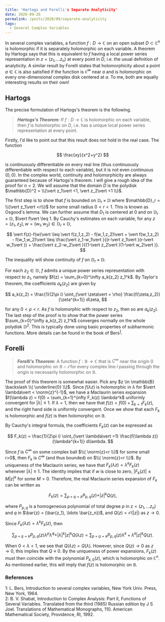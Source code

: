 ```yaml
---
title: 'Hartogs and Forelli's Separate Analyticity'
date: 2020-09-26
permalink: /posts/2020/09/separate-analyticity
tags:
  - Several Complex Variables
---
```


In several complex variables, a function $f: D \to \mathbb{C}$ on an open subset $D \subset \mathbb{C}^n$ is holomorphic if it is separately holomorphic on each variable. A theorem by Hartogs says that this is equivalent to $f$ having a local power series representation in $z = (z_1,\ldots z_n)$ at every point in $D$, i.e. the usual definition of analyticity. A similar result by Forelli states that holomorphicity about a point $a \in \mathbb{C}$ is also satisfied if the function is $c^\infty$ near $a$ and is holomorphic on every one-dimensional complex disk centered at $a$. To me, both are equally interesting results on their own!

## Hartogs

The precise formulation of Hartogs's theorem is the following.

> **_Hartogs's Theorem:_** If $f: D \to \mathbb{C}$ is holomorphic on each variable, then $f$ is holomorphic on $D$, i.e. has a unique local power series representation at every point.

Firstly, I'd like to point out that this result does not hold in the real case. The function

$$
\frac{xy}{x^2+y^2}
$$

is continuously differentiable on every real line (thus continuously differentiable with respect to each variable), but it is not even continuous $(0,0)$. In the complex world, continuity and holomorphicity are always guaranteed because of Hartogs's theorem. I will give a rough idea of the proof for $n=2$. We will assume that the domain $D$ is the polydisk $\mathbb{D}^2 = \\{\vert z_1\vert <1, \vert z_2\vert <1 \\}$.

The first step is to show that $f$ is bounded on $\mathbb{D}_r \times \mathbb{D}$ where $\mathbb{D}_r = \\{\vert z_1\vert <r\\}$ for some small radius $0<r<1$. This is known as Osgood's lemma. We can further assume that $D_1$ is centered at $0$ and on $\mathbb{D}_r \times \mathbb{D}$, $\vert f\vert  \leq 1. By Cauchy's estimates on each variable, for any $z=(z_1,z_2),w=(w_1,w_2) \in \mathbb{D}_r \times \mathbb{D}$,

$$
\vert f(z)-f(w)\vert  \leq \vert f(z_1,z_2) - f(w_1,z_2)\vert  + \vert f(w_1,z_2) - f(w_1,w_2)\vert  \leq \frac{\vert z_1-w_1\vert }{(r-\vert z_1\vert )(r-\vert w_1\vert )} + \frac{\vert z_2-w_2\vert }{(1-\vert z_2\vert )(1-\vert w_2\vert )}.
$$

The inequality will show continuity of $f$ on $\mathbb{D}_r \times \mathbb{D}$.

For each $z_2 \in \mathbb{D}$, $f$ admits a unique power series representation with respect to $z_1$, namely $f(z) = \sum_{k=0}^\infty a_k(z_2) z_1^k$. By Taylor's theorem, the coefficients $a_k(z_2)$ are given by

$$
a_k(z_2) = \frac{1}{2\pi i} \oint_{\vert \zeta\vert  = \rho} \frac{f(\zeta,z_2)}{\zeta^{k+1}} d\zeta,
$$

for any $0 < \rho < r$. As $f$ is holomorphic with respect to $z_2$, then so are $a_k(z_2)$. The last step of the proof is to show that the power series $\sum_{k=0}^\infty a_k(z_2) z_1^k$ converges normally on the whole polydisk $\mathbb{D}^2$. This is typically done using basic properties of subharmonic functions. More details can be found in the book of Bers<sup>[1](#fn1)</sup>.

## Forelli

> **_Forelli's Theorem:_** A function $f: \mathbb{B} \to \mathbb{C}$ that is $C^\infty$ near the origin $0$ and holomorphic on $\mathbb{B} \cap \mathcal{l}$ for every complex line $l$ passing through the origin is necessarily holomorphic on $\mathbb{B}$.

The proof of this theorem is somewhat easier. Pick any $z \in \mathbb{B} \backslash \\{ \underline{0} \\}$. Since $f(\lambda z)$ is holomorphic in $\lambda$ for $\vert \lambda\vert  < \norm{z}^{-1}$, we have a Maclaurin series expansion $f(\lambda z) = f(0) + \sum_{k=1}^\infty F_k(z) \lambda^k$ uniformly convergent for $\vert \lambda\vert \leq 1$. If $\lambda = 1$, then we have that $f(z) = f(0) + \sum_{k=1} F_k(z)$, and the right hand side is uniformly convergent. Once we show that each $F_k$ is holomorphic and $f(z)$ is then holomorphic on $\mathbb{B}$.

By Cauchy's integral formula, the coefficients $F_k(z)$ can be expressed as

$$
F_k(z) = \frac{1}{2\pi i} \oint_{\vert \lambda\vert =1} \frac{f(\lambda z)}{\lambda^{k+1}} d\lambda.
$$

Since $f$ is $C^\infty$ on some complex ball $\\{ \norm{z}<r \\}$ for some small r>0$, then $F_k$ is $C^\infty$ (and thus bounded) on $\\{ \norm{z}<r \\}$. By uniqueness of the Maclaurin series, we have that $F_k(\lambda z) = \lambda^k F_k(z)$ whenever $\vert \lambda\vert \leq 1$. The identity implies that if $w$ is close to zero, $\vert F_k(z)\vert  \leq M\vert z\vert ^k$ for some $M>0$. Therefore, the real Maclaurin series expansion of $F_k$ can be written as

$$
F_k(z) = \sum_{p+q=k} P_{p,q}(z) + \vert z\vert ^k Q(z),
$$

where $P_{p,q}$ is a homogeneous polynomial of total degree $p$ in $z=(z_1,\ldots z_n)$ and $q$ in $\bar{z} = (\bar{z_1}, \ldots \bar{z_n})$, and $Q(z) = \mathcal{O}(\vert z\vert )$ as $z \to 0$.

Since $F_k(\lambda z) = \lambda^k F_k(z)$, then

$$
\sum_{p+q = k} P_{p,q}(z) \lambda^p \bar{\lambda}^q + \vert \lambda\vert ^k \vert z\vert ^k Q(\lambda z) = \sum_{p+q=k} P_{p,q}(z) \lambda^k + \lambda^k \vert z\vert ^k Q(z).
$$

When $0< \lambda<1$, we see that $Q(\lambda z) = Q(\lambda)$. However, since $Q(z)\to 0$ as $z \to 0$, this implies that $Q \equiv 0$. By the uniqueness of power expansions, $F_k(z)$ must then coincide with the polynomial $P_{k,0}(z)$, which is holomorphic on $\mathbb{C}^n$. As mentioned earlier, this will imply that $f(z)$ is holomorphic on $\mathbb{B}$.

### References

<a name="fn1">1</a>: L. Bers, Introduction to several complex variables, New York Univ. Press, New York, 1964.  
<a name="fn2">2</a>: B. V. Shabat, Introduction to Complex Analysis: Part II, Functions of Several Variables. Translated from the third (1985) Russian edition by J S Joel. Translations of Mathematical Monographs, 110. American Mathematical Society, Providence, RI, 1992.  
